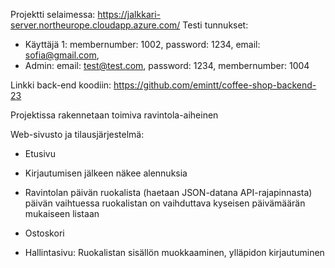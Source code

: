 
Projektti selaimessa: https://jalkkari-server.northeurope.cloudapp.azure.com/
Testi tunnukset:
- Käyttäjä 1: membernumber: 1002, password: 1234,  email: sofia@gmail.com,
- Admin: email: test@test.com, password: 1234, membernumber: 1004

Linkki back-end koodiin: https://github.com/emintt/coffee-shop-backend-23

Projektissa rakennetaan toimiva ravintola-aiheinen

Web-sivusto ja tilausjärjestelmä:

- Etusivu
- Kirjautumisen jälkeen näkee alennuksia
- Ravintolan päivän ruokalista (haetaan JSON-datana API-rajapinnasta)
päivän vaihtuessa ruokalistan on vaihduttava kyseisen päivämäärän mukaiseen listaan
- Ostoskori

- Hallintasivu: Ruokalistan sisällön muokkaaminen, ylläpidon kirjautuminen




